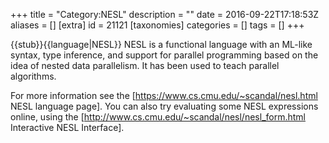 +++
title = "Category:NESL"
description = ""
date = 2016-09-22T17:18:53Z
aliases = []
[extra]
id = 21121
[taxonomies]
categories = []
tags = []
+++

{{stub}}{{language|NESL}}
NESL is a functional language with an ML-like syntax, type inference, and support for parallel programming based on the idea of nested data parallelism. It has been used to teach parallel algorithms.

For more information see the [https://www.cs.cmu.edu/~scandal/nesl.html NESL language page]. You can also try evaluating some NESL expressions online, using the [http://www.cs.cmu.edu/~scandal/nesl/nesl_form.html Interactive NESL Interface].
